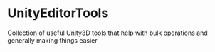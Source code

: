 # UnityEditorTools
Collection of useful Unity3D tools that help with bulk operations and generally making things easier
